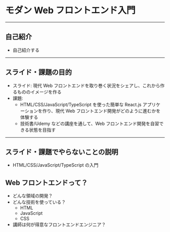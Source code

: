 # モダン Web フロントエンド入門

---

## 自己紹介

- 自己紹介する

---

## スライド・課題の目的

- スライド: 現代 Web フロントエンドを取り巻く状況をシェアし、これから作るもののイメージを作る
- 課題:
  - HTML/CSS/JavaScript/TypeScript を使った簡単な React.js アプリケーションを作り、現代 Web フロントエンド開発がどのように進むかを体験する
  - 技術書/Udemy などの講座を通して、Web フロントエンド開発を自習できる状態を目指す

---

## スライド・課題でやらないことの説明

- HTML/CSS/JavaScript/TypeScript の入門

## Web フロントエンドって？

- どんな領域の開発？
- どんな技術を使っている？
  - HTML
  - JavaScript
  - CSS
- 講師は何が得意なフロントエンドエンジニア？
